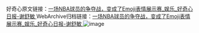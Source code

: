好奇心原文链接：[一场NBA球员的争夺战，变成了Emoji表情展示赛_娱乐_好奇心日报-谢舒敏 ](https://www.qdaily.com/articles/11889.html)
WebArchive归档链接：[一场NBA球员的争夺战，变成了Emoji表情展示赛_娱乐_好奇心日报-谢舒敏 ](http://web.archive.org/web/20190623171604/https://www.qdaily.com/articles/11889.html)
![image](http://ww3.sinaimg.cn/large/007d5XDply1g3wbc6nwzjj30u052ce81)